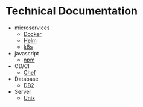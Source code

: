 # Technical Documentation
 - microservices
   - [Docker](docker.md)
   - [Helm](helm.md)
   - [k8s](k8.md)
 - javascript 
   - [npm](npm.md)
 - CD/CI 
   - [Chef](chef.md)
 - Database 
   - [DB2](db2.md) 
 - Server
   - [Unix](unix.md)
